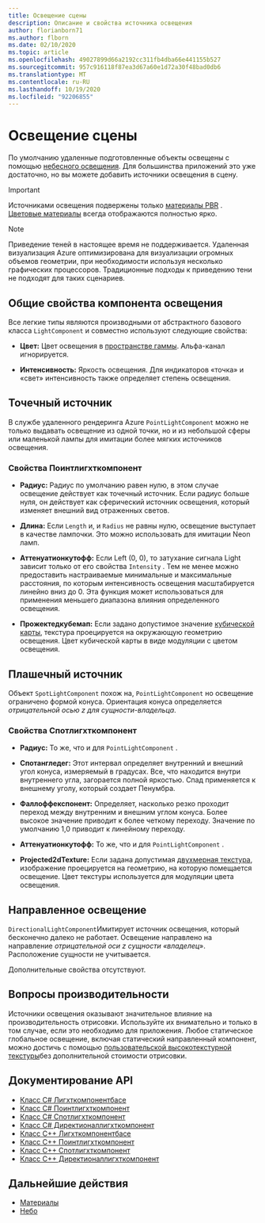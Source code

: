 ```yaml
---
title: Освещение сцены
description: Описание и свойства источника освещения
author: florianborn71
ms.author: flborn
ms.date: 02/10/2020
ms.topic: article
ms.openlocfilehash: 49027899d66a2192cc311fb4dba66e441155b527
ms.sourcegitcommit: 957c916118f87ea3d67a60e1d72a30f48bad0db6
ms.translationtype: MT
ms.contentlocale: ru-RU
ms.lasthandoff: 10/19/2020
ms.locfileid: "92206855"
---
```

# <a name="scene-lighting"></a>Освещение сцены

По умолчанию удаленные подготовленные объекты освещены с помощью [небесного освещения](sky.md). Для большинства приложений это уже достаточно, но вы можете добавить источники освещения в сцену.

> [!IMPORTANT]
> Источниками освещения подвержены только [материалы PBR](pbr-materials.md) . [Цветовые материалы](color-materials.md) всегда отображаются полностью ярко.

> [!NOTE]
> Приведение теней в настоящее время не поддерживается. Удаленная визуализация Azure оптимизирована для визуализации огромных объемов геометрии, при необходимости используя несколько графических процессоров. Традиционные подходы к приведению тени не подходят для таких сценариев.

## <a name="common-light-component-properties"></a>Общие свойства компонента освещения

Все легкие типы являются производными от абстрактного базового класса `LightComponent` и совместно используют следующие свойства:

* **Цвет:** Цвет освещения в [пространстве гаммы](https://en.wikipedia.org/wiki/SRGB). Альфа-канал игнорируется.

* **Интенсивность:** Яркость освещения. Для индикаторов «точка» и «свет» интенсивность также определяет степень освещения.

## <a name="point-light"></a>Точечный источник

В службе удаленного рендеринга Azure `PointLightComponent` можно не только выдавать освещение из одной точки, но и из небольшой сферы или маленькой лампы для имитации более мягких источников освещения.

### <a name="pointlightcomponent-properties"></a>Свойства Поинтлигхткомпонент

* **Радиус:** Радиус по умолчанию равен нулю, в этом случае освещение действует как точечный источник. Если радиус больше нуля, он действует как сферический источник освещения, который изменяет внешний вид отраженных светов.

* **Длина:** Если `Length` и, и `Radius` не равны нулю, освещение выступает в качестве лампочки. Это можно использовать для имитации Neon ламп.

* **Аттенуатионкутофф:** Если Left (0, 0), то затухание сигнала Light зависит только от его свойства `Intensity` . Тем не менее можно предоставить настраиваемые минимальные и максимальные расстояния, по которым интенсивность освещения масштабируется линейно вниз до 0. Эта функция может использоваться для применения меньшего диапазона влияния определенного освещения.

* **Прожектедкубемап:** Если задано допустимое значение [кубической карты](../../concepts/textures.md), текстура проецируется на окружающую геометрию освещения. Цвет кубической карты в виде модуляции с цветом освещения.

## <a name="spot-light"></a>Плашечный источник

Объект `SpotLightComponent` похож на, `PointLightComponent` но освещение ограничено формой конуса. Ориентация конуса определяется *отрицательной осью z для сущности-владельца*.

### <a name="spotlightcomponent-properties"></a>Свойства Спотлигхткомпонент

* **Радиус:** То же, что и для `PointLightComponent` .

* **Спотангледег:** Этот интервал определяет внутренний и внешний угол конуса, измеряемый в градусах. Все, что находится внутри внутреннего угла, загорается полной яркостью. Спад применяется к внешнему уголу, который создает Пенумбра.

* **Фаллоффекспонент:** Определяет, насколько резко проходит переход между внутренним и внешним углом конуса. Более высокое значение приводит к более четкому переходу. Значение по умолчанию 1,0 приводит к линейному переходу.

* **Аттенуатионкутофф:** То же, что и для `PointLightComponent` .

* **Projected2dTexture:** Если задана допустимая [двухмерная текстура](../../concepts/textures.md), изображение проецируется на геометрию, на которую помещается освещение. Цвет текстуры используется для модуляции цвета освещения.

## <a name="directional-light"></a>Направленное освещение

`DirectionalLightComponent`Имитирует источник освещения, который бесконечно далеко не работает. Освещение направлено на направление *отрицательной оси z сущности «владелец*». Расположение сущности не учитывается.

Дополнительные свойства отсутствуют.

## <a name="performance-considerations"></a>Вопросы производительности

Источники освещения оказывают значительное влияние на производительность отрисовки. Используйте их внимательно и только в том случае, если это необходимо для приложения. Любое статическое глобальное освещение, включая статический направленный компонент, можно достичь с помощью [пользовательской высокотекстурной текстуры](sky.md)без дополнительной стоимости отрисовки.

## <a name="api-documentation"></a>Документирование API

* [Класс C# Лигхткомпонентбасе](/dotnet/api/microsoft.azure.remoterendering.lightcomponentbase)
* [Класс C# Поинтлигхткомпонент](/dotnet/api/microsoft.azure.remoterendering.pointlightcomponent)
* [Класс C# Спотлигхткомпонент](/dotnet/api/microsoft.azure.remoterendering.spotlightcomponent)
* [Класс C# Директионаллигхткомпонент](/dotnet/api/microsoft.azure.remoterendering.directionallightcomponent)
* [Класс C++ Лигхткомпонентбасе](/cpp/api/remote-rendering/lightcomponentbase)
* [Класс C++ Поинтлигхткомпонент](/cpp/api/remote-rendering/pointlightcomponent)
* [Класс C++ Спотлигхткомпонент](/cpp/api/remote-rendering/spotlightcomponent)
* [Класс C++ Директионаллигхткомпонент](/cpp/api/remote-rendering/directionallightcomponent)

## <a name="next-steps"></a>Дальнейшие действия

* [Материалы](../../concepts/materials.md)
* [Небо](sky.md)